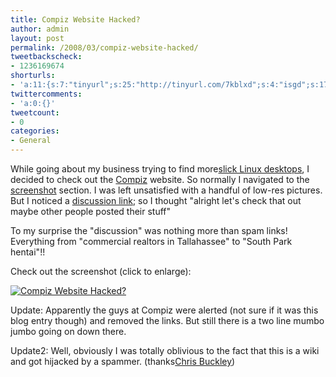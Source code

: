 ```yaml
---
title: Compiz Website Hacked?
author: admin
layout: post
permalink: /2008/03/compiz-website-hacked/
tweetbackscheck:
- 1236169674
shorturls:
- 'a:11:{s:7:"tinyurl";s:25:"http://tinyurl.com/7kblxd";s:4:"isgd";s:17:"http://is.gd/fjn9";s:5:"bitly";s:18:"http://bit.ly/I4xH";s:5:"snipr";s:22:"http://snipr.com/9siro";s:5:"snurl";s:22:"http://snurl.com/9siro";s:7:"snipurl";s:24:"http://snipurl.com/9siro";s:4:"trim";s:17:"http://tr.im/4a8l";s:5:"adjix";s:207:"(10 Jan 2008 temporary restriction: API requires valid partnerID or partnerEmail key in request. Contact us if this affects you.) Invalid Adjix request. API documentation @ http://web.adjix.com/AdjixAPI.html";s:4:"advu";s:203:"(10 Jan 2008 temporary restriction: API requires valid partnerID or partnerEmail key in request. Contact us if this affects you.) Invalid Adjix request. API documentation @ http://web.ad.vu/AdjixAPI.html";s:4:"zima";s:19:"http://zi.ma/c9f5da";s:9:"permalink";s:53:"http://hehe2.net/linux-general/compiz-website-hacked/";}'
twittercomments:
- 'a:0:{}'
tweetcount:
- 0
categories:
- General
---
```


While going about my business trying to find more[slick Linux desktops](/blog/linux-general/10-slick-linux-desktops-and-how-to-make-them/), I decided to check out the [Compiz](http://compiz.org) website. So normally I navigated to the [screenshot](http://compiz.org/Home/Screenshots) section. I was left unsatisfied with a handful of low-res pictures. But I noticed a [discussion link](http://compiz.org/Talk:Home/Screenshots); so I thought "alright let's check that out maybe other people posted their stuff"

To my surprise the "discussion" was nothing more than spam links! Everything from "commercial realtors in Tallahassee" to "South Park hentai"!!

Check out the screenshot (click to enlarge):

[![Compiz Website Hacked?](http://192.168.1.33/blog2/wp-content/uploads/2008/03/snapshot13.png)](http://192.168.1.33/blog2/wp-content/uploads/2008/03/snapshot13.png "Compiz Website Hacked?")

Update: Apparently the guys at Compiz were alerted (not sure if it was this blog entry though) and removed the links. But still there is a two line mumbo jumbo going on down there.

Update2: Well, obviously I was totally oblivious to the fact that this is a wiki and got hijacked by a spammer. (thanks[Chris Buckley](http://blog/.cmbuckley.co.uk/))